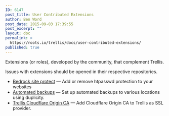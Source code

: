 ```yaml
---
ID: 6147
post_title: User Contributed Extensions
author: Ben Word
post_date: 2015-09-03 17:39:55
post_excerpt: ""
layout: doc
permalink: >
  https://roots.io/trellis/docs/user-contributed-extensions/
published: true
---
```

<p class="lead">Extensions (or roles), developed by the community, that complement Trellis.</p> 

Issues with extensions should be opened in their respective repositories.

* [Bedrock site protect](https://github.com/louim/bedrock-site-protect) — Add or remove htpasswd protection to your websites
* [Automated backups](https://galaxy.ansible.com/guilro/trellis-backup/) — Set up automated backups to various locations using duplicity.
* [Trellis Cloudflare Origin CA](https://www.typist.tech/projects/trellis-cloudflare-origin-ca) — Add Cloudflare Origin CA to Trellis as SSL provider.
